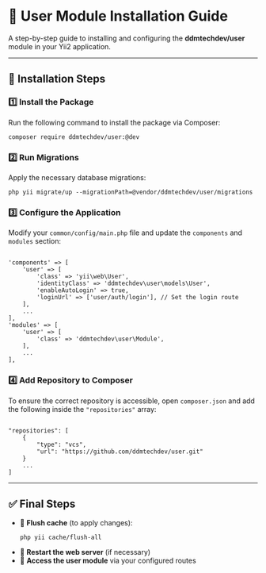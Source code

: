 <h1>🚀 User Module Installation Guide</h1>
<p>A step-by-step guide to installing and configuring the <strong>ddmtechdev/user</strong> module in your Yii2 application.</p>

<hr>

<h2>📌 Installation Steps</h2>

<h3>1️⃣ Install the Package</h3>
<p>Run the following command to install the package via Composer:</p>
<pre><code>composer require ddmtechdev/user:@dev</code></pre>

<h3>2️⃣ Run Migrations</h3>
<p>Apply the necessary database migrations:</p>
<pre><code>php yii migrate/up --migrationPath=@vendor/ddmtechdev/user/migrations</code></pre>

<h3>3️⃣ Configure the Application</h3>
<p>Modify your <code>common/config/main.php</code> file and update the <code>components</code> and <code>modules</code> section:</p>
<pre><code>
'components' => [
    'user' => [
        'class' => 'yii\web\User',
        'identityClass' => 'ddmtechdev\user\models\User',
        'enableAutoLogin' => true,
        'loginUrl' => ['user/auth/login'], // Set the login route
    ],
    ...
],
'modules' => [
    'user' => [
        'class' => 'ddmtechdev\user\Module',
    ],
    ...
],
</code></pre>

<h3>4️⃣ Add Repository to Composer</h3>
<p>To ensure the correct repository is accessible, open <code>composer.json</code> and add the following inside the <code>"repositories"</code> array:</p>
<pre><code>
"repositories": [
    {
        "type": "vcs",
        "url": "https://github.com/ddmtechdev/user.git"
    }
    ...
]
</code></pre>

<hr>

<h2>✅ Final Steps</h2>
<ul>
    <li>🔹 <strong>Flush cache</strong> (to apply changes):</li>
    <pre><code>php yii cache/flush-all</code></pre>
    <li>🔹 <strong>Restart the web server</strong> (if necessary)</li>
    <li>🔹 <strong>Access the user module</strong> via your configured routes</li>
</ul>
